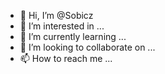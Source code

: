 - 👋 Hi, I’m @Sobicz
- 👀 I’m interested in ...
- 🌱 I’m currently learning ...
- 💞️ I’m looking to collaborate on ...
- 📫 How to reach me ...

<!---
Sobicz/Sobicz is a ✨ special ✨ repository because its `README.md` (this file) appears on your GitHub profile.
You can click the Preview link to take a look at your changes.
--->

